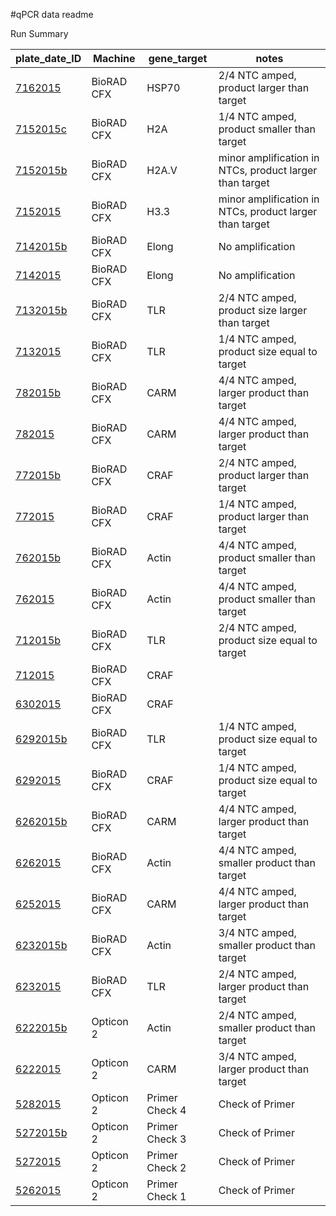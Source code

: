#qPCR data readme

Run Summary

| **plate_date_ID**    | **Machine** | **gene_target** | **notes**                                               |
|----------------------|-------------|-----------------|---------------------------------------------------------|
| [7162015][7162015]   | BioRAD CFX  | HSP70           | 2/4 NTC amped, product larger than target               |
| [7152015c][7152015c] | BioRAD CFX  | H2A             | 1/4 NTC amped, product smaller than target              |
| [7152015b][7152015b] | BioRAD CFX  | H2A.V           | minor amplification in NTCs, product larger than target |
| [7152015][7152015]   | BioRAD CFX  | H3.3            | minor amplification in NTCs, product larger than target |
| [7142015b][7142015b] | BioRAD CFX  | Elong           | No amplification                                        |
| [7142015][7142015]   | BioRAD CFX  | Elong           | No amplification                                        |
| [7132015b][7132015b] | BioRAD CFX  | TLR             | 2/4 NTC amped, product size larger than target          |
| [7132015][7132015]   | BioRAD CFX  | TLR             | 1/4 NTC amped, product size equal to target             |
| [782015b][782015b]   | BioRAD CFX  | CARM            | 4/4 NTC amped, larger product than target               |
| [782015][782015]     | BioRAD CFX  | CARM            | 4/4 NTC amped, larger product than target               |
| [772015b][772015b]   | BioRAD CFX  | CRAF            | 2/4 NTC amped, product larger than target               |
| [772015][772015]     | BioRAD CFX  | CRAF            | 1/4 NTC amped, product larger than target               |
| [762015b][762015b]   | BioRAD CFX  | Actin           | 4/4 NTC amped, product smaller than target              |
| [762015][762015]     | BioRAD CFX  | Actin           | 4/4 NTC amped, product smaller than target              |
| [712015b][712015b]   | BioRAD CFX  | TLR             | 2/4 NTC amped, product size equal to target             |
| [712015][712015]     | BioRAD CFX  | CRAF            |                                                         |
| [6302015][6302015]   | BioRAD CFX  | CRAF            |                                                         |
| [6292015b][6292015b] | BioRAD CFX  | TLR             | 1/4 NTC amped, product size equal to target             |
| [6292015][6292015]   | BioRAD CFX  | CRAF            | 1/4 NTC amped, product size equal to target             |
| [6262015b][6262015b] | BioRAD CFX  | CARM            | 4/4 NTC amped, larger product than target               |
| [6262015][6262015]   | BioRAD CFX  | Actin           | 4/4 NTC amped, smaller product than target              |
| [6252015][6252015]   | BioRAD CFX  | CARM            | 4/4 NTC amped, larger product than target               |
| [6232015b][6232015b] | BioRAD CFX  | Actin           | 3/4 NTC amped, smaller product than target              |
| [6232015][6232015]   | BioRAD CFX  | TLR             | 2/4 NTC amped, larger product than target               |
| [6222015b][6222015b] | Opticon 2   | Actin           | 2/4 NTC amped, smaller product than target              |
| [6222015][6222015]   | Opticon 2   | CARM            | 3/4 NTC amped, larger product than target               |
| [5282015][5282015]   | Opticon 2   | Primer Check 4  | Check of Primer                                         |
| [5272015b][5272015b] | Opticon 2   | Primer Check 3  | Check of Primer                                         |
| [5272015][5272015]   | Opticon 2   | Primer Check 2  | Check of Primer                                         |
| [5262015][5262015]   | Opticon 2   | Primer Check 1  | Check of Primer                                         |


[7162015]: https://github.com/jheare/Resilience-Project/tree/master/qPCR%20data/7162015
[7152015c]: https://github.com/jheare/Resilience-Project/tree/master/qPCR%20data/7152015c
[7152015b]: https://github.com/jheare/Resilience-Project/tree/master/qPCR%20data/7152015b
[7152015]: https://github.com/jheare/Resilience-Project/tree/master/qPCR%20data/7152015
[7142015b]: https://github.com/jheare/Resilience-Project/tree/master/qPCR%20data/7142015b
[7142015]: https://github.com/jheare/Resilience-Project/tree/master/qPCR%20data/7142015
[7132015b]: https://github.com/jheare/Resilience-Project/tree/master/qPCR%20data/7132015b
[7132015]: https://github.com/jheare/Resilience-Project/tree/master/qPCR%20data/7132015
[782015b]: https://github.com/jheare/Resilience-Project/tree/master/qPCR%20data/782015b
[782015]: https://github.com/jheare/Resilience-Project/tree/master/qPCR%20data/782015
[772015b]: https://github.com/jheare/Resilience-Project/tree/master/qPCR%20data/772015b
[772015]: https://github.com/jheare/Resilience-Project/tree/master/qPCR%20data/772015
[762015b]: https://github.com/jheare/Resilience-Project/tree/master/qPCR%20data/762015b
[762015]: https://github.com/jheare/Resilience-Project/tree/master/qPCR%20data/762015
[712015b]: https://github.com/jheare/Resilience-Project/tree/master/qPCR%20data/712015b
[712015]: https://github.com/jheare/Resilience-Project/tree/master/qPCR%20data/712015
[6302015]: https://github.com/jheare/Resilience-Project/tree/master/qPCR%20data/6302015
[6292015b]: https://github.com/jheare/Resilience-Project/tree/master/qPCR%20data/6292015b
[6292015]: https://github.com/jheare/Resilience-Project/tree/master/qPCR%20data/6292015
[6262015b]: https://github.com/jheare/Resilience-Project/tree/master/qPCR%20data/6262015b
[6262015]: https://github.com/jheare/Resilience-Project/tree/master/qPCR%20data/6262015
[6252015]: https://github.com/jheare/Resilience-Project/tree/master/qPCR%20data/6252015
[6232015b]: https://github.com/jheare/Resilience-Project/tree/master/qPCR%20data/6232015b
[6232015]: https://github.com/jheare/Resilience-Project/tree/master/qPCR%20data/6232015
[6222015b]: https://github.com/jheare/Resilience-Project/tree/master/qPCR%20data/6222015b
[6222015]: https://github.com/jheare/Resilience-Project/tree/master/qPCR%20data/6222015
[5282015]: https://github.com/jheare/Resilience-Project/tree/master/qPCR%20data/5282015
[5272015b]: https://github.com/jheare/Resilience-Project/tree/master/qPCR%20data/5272015b
[5272015]: https://github.com/jheare/Resilience-Project/tree/master/qPCR%20data/5272015
[5262015]: https://github.com/jheare/Resilience-Project/tree/master/qPCR%20data/5262015
